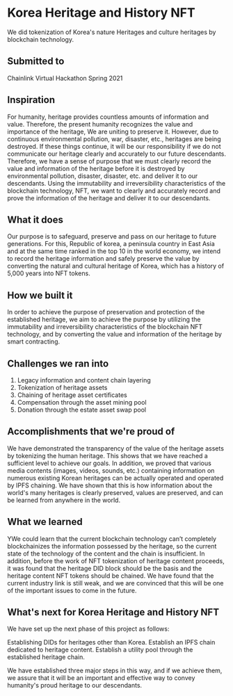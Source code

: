 # Korea Heritage and History NFT

We did tokenization of Korea's nature Heritages and culture heritages by blockchain technology.

## Submitted to

Chainlink Virtual Hackathon Spring 2021

## Inspiration

For humanity, heritage provides countless amounts of information and value. Therefore, the present humanity recognizes the value and importance of the heritage, We are uniting to preserve it. However, due to continuous environmental pollution, war, disaster, etc., heritages are being destroyed. If these things continue, it will be our responsibility if we do not communicate our heritage clearly and accurately to our future descendants. Therefore, we have a sense of purpose that we must clearly record the value and information of the heritage before it is destroyed by environmental pollution, disaster, disaster, etc. and deliver it to our descendants. Using the immutability and irreversibility characteristics of the blockchain technology, NFT, we want to clearly and accurately record and prove the information of the heritage and deliver it to our descendants.

## What it does

Our purpose is to safeguard, preserve and pass on our heritage to future generations. For this, Republic of korea, a peninsula country in East Asia and at the same time ranked in the top 10 in the world economy, we intend to record the heritage information and safely preserve the value by converting the natural and cultural heritage of Korea, which has a history of 5,000 years into NFT tokens.

## How we built it

In order to achieve the purpose of preservation and protection of the established heritage, we aim to achieve the purpose by utilizing the immutability and irreversibility characteristics of the blockchain NFT technology, and by converting the value and information of the heritage by smart contracting.

## Challenges we ran into

1. Legacy information and content chain layering
2. Tokenization of heritage assets
3. Chaining of heritage asset certificates
4. Compensation through the asset mining pool
5. Donation through the estate asset swap pool

## Accomplishments that we're proud of

We have demonstrated the transparency of the value of the heritage assets by tokenizing the human heritage. This shows that we have reached a sufficient level to achieve our goals. In addition, we proved that various media contents (images, videos, sounds, etc.) containing information on numerous existing Korean heritages can be actually operated and operated by IPFS chaining. We have shown that this is how information about the world's many heritages is clearly preserved, values are preserved, and can be learned from anywhere in the world.

## What we learned

YWe could learn that the current blockchain technology can’t completely blockchainizes the information possessed by the heritage, so the current state of the technology of the content and the chain is insufficient. In addition, before the work of NFT tokenization of heritage content proceeds, it was found that the heritage DID block should be the basis and the heritage content NFT tokens should be chained. We have found that the current industry link is still weak, and we are convinced that this will be one of the important issues to come in the future.


## What's next for Korea Heritage and History NFT

We have set up the next phase of this project as follows:

Establishing DIDs for heritages other than Korea.
Establish an IPFS chain dedicated to heritage content.
Establish a utility pool through the established heritage chain.

We have established three major steps in this way, and if we achieve them, we assure that it will be an important and effective way to convey humanity's proud heritage to our descendants.


